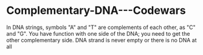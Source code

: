 # Complementary-DNA---Codewars
In DNA strings, symbols "A" and "T" are complements of each other, as "C" and "G". You have function with one side of the DNA; you need to get the other complementary side. DNA strand is never empty or there is no DNA at all 
